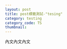 ```yaml
---
layout: post
title: post標籤測試-"tesing"
category: testing
category_code: TS
thumbnail:
---
```


  
 內文內文內文



 